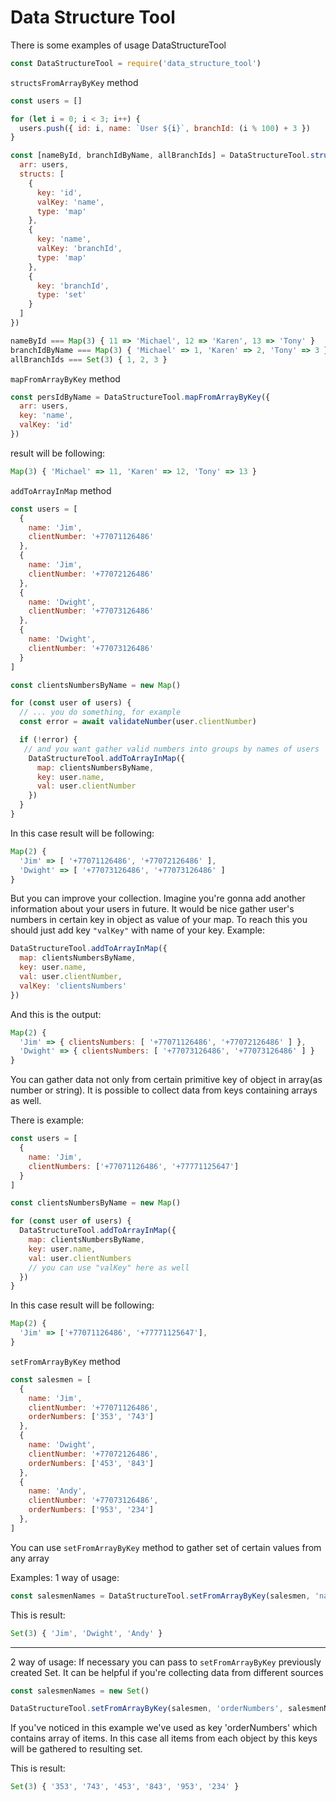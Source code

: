 # Data Structure Tool

There is some examples of usage DataStructureTool

```JavaScript
const DataStructureTool = require('data_structure_tool')
```

`structsFromArrayByKey` method

```JavaScript
const users = []

for (let i = 0; i < 3; i++) {
  users.push({ id: i, name: `User ${i}`, branchId: (i % 100) + 3 })
}

const [nameById, branchIdByName, allBranchIds] = DataStructureTool.structsFromArrayByKey({
  arr: users,
  structs: [
    {
      key: 'id',
      valKey: 'name',
      type: 'map'
    },
    {
      key: 'name',
      valKey: 'branchId',
      type: 'map'
    },
    {
      key: 'branchId',
      type: 'set'
    }
  ]
})

nameById === Map(3) { 11 => 'Michael', 12 => 'Karen', 13 => 'Tony' }
branchIdByName === Map(3) { 'Michael' => 1, 'Karen' => 2, 'Tony' => 3 }
allBranchIds === Set(3) { 1, 2, 3 }
```

`mapFromArrayByKey` method

```JavaScript
const persIdByName = DataStructureTool.mapFromArrayByKey({
  arr: users,
  key: 'name',
  valKey: 'id'
})
```

result will be following:

```JavaScript
Map(3) { 'Michael' => 11, 'Karen' => 12, 'Tony' => 13 }
```

`addToArrayInMap` method

```JavaScript
const users = [
  {
    name: 'Jim',
    clientNumber: '+77071126486'
  },
  {
    name: 'Jim',
    clientNumber: '+77072126486'
  },
  {
    name: 'Dwight',
    clientNumber: '+77073126486'
  },
  {
    name: 'Dwight',
    clientNumber: '+77073126486'
  }
]

const clientsNumbersByName = new Map()

for (const user of users) {
  // ... you do something, for example
  const error = await validateNumber(user.clientNumber)

  if (!error) {
   // and you want gather valid numbers into groups by names of users
    DataStructureTool.addToArrayInMap({
      map: clientsNumbersByName,
      key: user.name,
      val: user.clientNumber
    })
  }
}
```

In this case result will be following:

```JavaScript
Map(2) {
  'Jim' => [ '+77071126486', '+77072126486' ],
  'Dwight' => [ '+77073126486', '+77073126486' ]
}
```

But you can improve your collection. Imagine you're gonna add another information about your users in future.
It would be nice gather user's numbers in certain key in object as value of your map.
To reach this you should just add key `"valKey"` with name of your key.
Example:

```JavaScript
DataStructureTool.addToArrayInMap({
  map: clientsNumbersByName,
  key: user.name,
  val: user.clientNumber,
  valKey: 'clientsNumbers'
})
```

And this is the output:

```JavaScript
Map(2) {
  'Jim' => { clientsNumbers: [ '+77071126486', '+77072126486' ] },
  'Dwight' => { clientsNumbers: [ '+77073126486', '+77073126486' ] }
}
```

You can gather data not only from certain primitive key of object in array(as number or string).
It is possible to collect data from keys containing arrays as well.

There is example:

```JavaScript
const users = [
  {
    name: 'Jim',
    clientNumbers: ['+77071126486', '+77771125647']
  }
]

const clientsNumbersByName = new Map()

for (const user of users) {
  DataStructureTool.addToArrayInMap({
    map: clientsNumbersByName,
    key: user.name,
    val: user.clientNumbers
    // you can use "valKey" here as well
  })
}
```

In this case result will be following:

```JavaScript
Map(2) {
  'Jim' => ['+77071126486', '+77771125647'],
}
```

`setFromArrayByKey` method

```JavaScript
const salesmen = [
  {
    name: 'Jim',
    clientNumber: '+77071126486',
    orderNumbers: ['353', '743']
  },
  {
    name: 'Dwight',
    clientNumber: '+77072126486',
    orderNumbers: ['453', '843']
  },
  {
    name: 'Andy',
    clientNumber: '+77073126486',
    orderNumbers: ['953', '234']
  },
]
```

You can use `setFromArrayByKey` method to gather set of certain values from any array

Examples:
1 way of usage:

```JavaScript
const salesmenNames = DataStructureTool.setFromArrayByKey(salesmen, 'name')
```

This is result:

```JavaScript
Set(3) { 'Jim', 'Dwight', 'Andy' }
```

---

2 way of usage:
If necessary you can pass to `setFromArrayByKey` previously created Set.
It can be helpful if you're collecting data from different sources

```JavaScript
const salesmenNames = new Set()

DataStructureTool.setFromArrayByKey(salesmen, 'orderNumbers', salesmenNames)
```

If you've noticed in this example we've used as key 'orderNumbers' which contains array of items.
In this case all items from each object by this keys will be gathered to resulting set.

This is result:

```JavaScript
Set(3) { '353', '743', '453', '843', '953', '234' }
```
